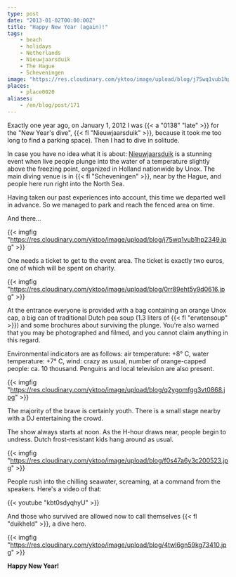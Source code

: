```yaml
---
type: post
date: "2013-01-02T00:00:00Z"
title: "Happy New Year (again)!"
tags:
    - beach
    - holidays
    - Netherlands
    - Nieuwjaarsduik
    - The Hague
    - Scheveningen
image: "https://res.cloudinary.com/yktoo/image/upload/blog/j75wq1vub1hp2349.jpg"
places:
    - place0020
aliases:
    - /en/blog/post/171
---
```


Exactly one year ago, on January 1, 2012 I was {{< a "0138" "late" >}} for the "New Year's dive", {{< fl "Nieuwjaarsduik" >}}, because it took me too long to find a parking space). Then I had to dive in solitude.

In case you have no idea what it is about: [Nieuwjaarsduik](http://www.unox.nl/nl/event/nieuwjaarsduik) is a stunning event when live people plunge into the water of a temperature slightly above the freezing point, organized in Holland nationwide by Unox. The main diving venue is in {{< fl "Scheveningen" >}}, near by the Hague, and people here run right into the North Sea.

<!--more-->

Having taken our past experiences into account, this time we departed well in advance. So we managed to park and reach the fenced area on time.

And there…

{{< imgfig "https://res.cloudinary.com/yktoo/image/upload/blog/j75wq1vub1hp2349.jpg" >}}

One needs a ticket to get to the event area. The ticket is exactly two euros, one of which will be spent on charity.

{{< imgfig "https://res.cloudinary.com/yktoo/image/upload/blog/0rr89eht5y9d0616.jpg" >}}

At the entrance everyone is provided with a bag containing an orange Unox cap, a big can of traditional Dutch pea soup (1.3 liters of {{< fl "erwtensoup" >}}) and some brochures about surviving the plunge. You're also warned that you may be photographed and filmed, and you cannot claim anything in this regard.

Environmental indicators are as follows: air temperature: +8° C, water temperature: +7° C, wind: crazy as usual, number of orange-capped people: ca. 10 thousand. Penguins and local television are also present.

{{< imgfig "https://res.cloudinary.com/yktoo/image/upload/blog/q2ygomfgg3vt0868.jpg" >}}

The majority of the brave is certainly youth. There is a small stage nearby with a DJ entertaining the crowd.

The show always starts at noon. As the H-hour draws near, people begin to undress. Dutch frost-resistant kids hang around as usual.

{{< imgfig "https://res.cloudinary.com/yktoo/image/upload/blog/f0s47a6y3c200523.jpg" >}}

People rush into the chilling seawater, screaming, at a command from the speakers. Here's a video of that:

{{< youtube "kbt0sdyqhyU" >}}

And those who survived are allowed now to call themselves {{< fl "duikheld" >}}, a dive hero.

{{< imgfig "https://res.cloudinary.com/yktoo/image/upload/blog/4twl6gn59kg73410.jpg" >}}

**Happy New Year!**

